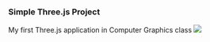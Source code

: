 ### Simple Three.js Project
My first Three.js application in Computer Graphics class 
<img src="https://user-images.githubusercontent.com/75277382/149151207-b9779f8b-b475-45ea-9130-79c63b98085b.gif">
